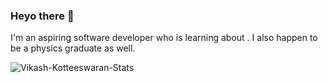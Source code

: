 ### Heyo there 👋

<!--
**vikash-kotteeswaran/vikash-kotteeswaran** is a ✨ _special_ ✨ repository because its `README.md` (this file) appears on your GitHub profile.

Here are some ideas to get you started:

- 🔭 I’m currently working on ...
- 🌱 I’m currently learning ...
- 👯 I’m looking to collaborate on ...
- 🤔 I’m looking for help with ...
- 💬 Ask me about ...
- 📫 How to reach me: ...
- 😄 Pronouns: ...
- ⚡ Fun fact: ...
-->

I'm an aspiring software developer who is learning about . I also happen to be a physics graduate as well.

![Vikash-Kotteeswaran-Stats](https://github-readme-stats.vercel.app/api?username=vikash-kotteeswaran&show_icons=true&count_private=true&theme=react)
